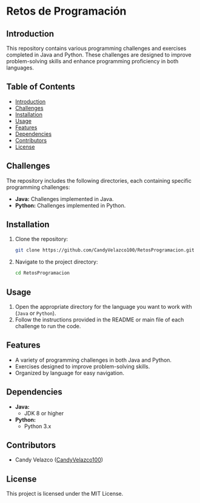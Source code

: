 # Retos de Programación

## Introduction
This repository contains various programming challenges and exercises completed in Java and Python. These challenges are designed to improve problem-solving skills and enhance programming proficiency in both languages.

## Table of Contents
- [Introduction](#introduction)
- [Challenges](#challenges)
- [Installation](#installation)
- [Usage](#usage)
- [Features](#features)
- [Dependencies](#dependencies)
- [Contributors](#contributors)
- [License](#license)

## Challenges
The repository includes the following directories, each containing specific programming challenges:

- **Java:** Challenges implemented in Java.
- **Python:** Challenges implemented in Python.

## Installation
1. Clone the repository:
    ```sh
    git clone https://github.com/CandyVelazco100/RetosProgramacion.git
    ```
2. Navigate to the project directory:
    ```sh
    cd RetosProgramacion
    ```

## Usage
1. Open the appropriate directory for the language you want to work with (`Java` or `Python`).
2. Follow the instructions provided in the README or main file of each challenge to run the code.

## Features
- A variety of programming challenges in both Java and Python.
- Exercises designed to improve problem-solving skills.
- Organized by language for easy navigation.

## Dependencies
- **Java:**
  - JDK 8 or higher
- **Python:**
  - Python 3.x

## Contributors
- Candy Velazco ([CandyVelazco100](https://github.com/CandyVelazco100))

## License
This project is licensed under the MIT License.
